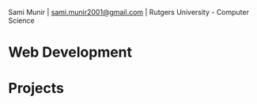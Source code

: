Sami Munir | sami.munir2001@gmail.com | Rutgers University - Computer Science
# Web Development
# Projects